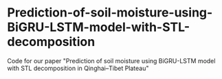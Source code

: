 # Prediction-of-soil-moisture-using-BiGRU-LSTM-model-with-STL-decomposition
Code for our paper "Prediction of soil moisture using BiGRU-LSTM model with STL decomposition in Qinghai–Tibet Plateau"
